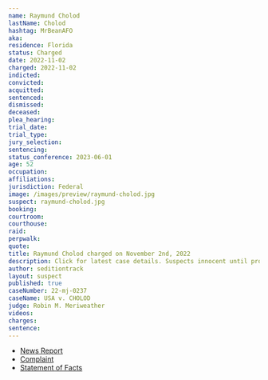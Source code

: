 ```yaml
---
name: Raymund Cholod
lastName: Cholod
hashtag: MrBeanAFO
aka:
residence: Florida
status: Charged
date: 2022-11-02
charged: 2022-11-02
indicted:
convicted:
acquitted:
sentenced:
dismissed:
deceased:
plea_hearing:
trial_date:
trial_type:
jury_selection:
sentencing:
status_conference: 2023-06-01
age: 52
occupation:
affiliations:
jurisdiction: Federal
image: /images/preview/raymund-cholod.jpg
suspect: raymund-cholod.jpg
booking:
courtroom:
courthouse:
raid:
perpwalk:
quote:
title: Raymund Cholod charged on November 2nd, 2022
description: Click for latest case details. Suspects innocent until proven guilty.
author: seditiontrack
layout: suspect
published: true
caseNumber: 22-mj-0237
caseName: USA v. CHOLOD
judge: Robin M. Meriweather
videos:
charges:
sentence:
---
```

- [News Report](https://www.tallahassee.com/story/news/2022/11/04/tallahassee-man-arrested-role-jan-6-attack-u-s-capitol-insurrection-raymund-joseph-cholod-florida/8269028001/)
- [Complaint](https://www.justice.gov/usao-dc/case-multi-defendant/file/1549496/download)
- [Statement of Facts](https://www.justice.gov/usao-dc/case-multi-defendant/file/1549501/download)
